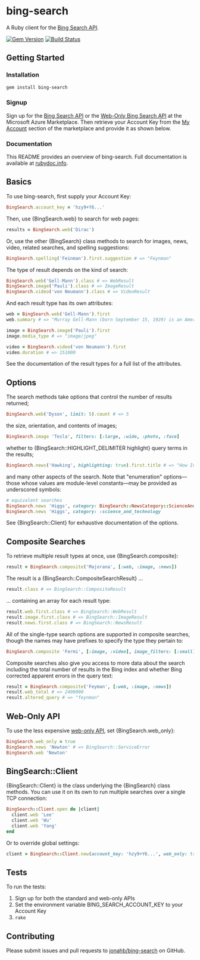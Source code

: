 # bing-search

A Ruby client for the [Bing Search API](http://datamarket.azure.com/dataset/bing/search).

[![Gem Version](https://badge.fury.io/rb/bing-search.svg)](http://badge.fury.io/rb/bing-search)
[![Build Status](https://travis-ci.org/jonahb/bing-search.svg?branch=master)](https://travis-ci.org/jonahb/bing-search)

## Getting Started

### Installation

```bash
gem install bing-search
```

### Signup

Sign up for the [Bing Search API](https://datamarket.azure.com/dataset/bing/search) or the [Web-Only Bing Search API](https://datamarket.azure.com/dataset/bing/searchweb) at the Microsoft Azure Marketplace. Then retrieve your Account Key from the [My Account](https://datamarket.azure.com/account) section of the marketplace and provide it as shown below.

### Documentation

This README provides an overview of bing-search. Full documentation is available at [rubydoc.info](http://www.rubydoc.info/gems/bing-search).

## Basics

To use bing-search, first supply your Account Key:

```ruby
BingSearch.account_key = 'hzy9+Y6...'
```

Then, use {BingSearch.web} to search for web pages:

```ruby
results = BingSearch.web('Dirac')
```

Or, use the other {BingSearch} class methods to search for images, news, video, related searches, and spelling suggestions:

```ruby
BingSearch.spelling('Feinman').first.suggestion # => "Feynman"
```

The type of result depends on the kind of search:

```ruby
BingSearch.web('Gell-Mann').class # => WebResult
BingSearch.image('Pauli').class # => ImageResult
BingSearch.video('von Neumann').class # => VideoResult
```

And each result type has its own attributes:

```ruby
web = BingSearch.web('Gell-Mann').first
web.summary # => "Murray Gell-Mann (born September 15, 1929) is an American physicist ..."

image = BingSearch.image('Pauli').first
image.media_type # => "image/jpeg"

video = BingSearch.video('von Neumann').first
video.duration # => 151000
```

See the documentation of the result types for a full list of the attributes.

## Options

The search methods take options that control the number of results returned;

```ruby
BingSearch.web('Dyson', limit: 5).count # => 5
```

the size, orientation, and contents of images;

```ruby
BingSearch.image 'Tesla', filters: [:large, :wide, :photo, :face]
```

whether to {BingSearch::HIGHLIGHT_DELIMITER highlight} query terms in the results;

```ruby
BingSearch.news('Hawking', highlighting: true).first.title # => "How Intel Gave Stephen Hawking a Voice"
```

and many other aspects of the search. Note that "enumeration" options—those whose values are module-level constants—may be provided as underscored symbols:

```ruby
# equivalent searches
BingSearch.news 'Higgs', category: BingSearch::NewsCategory::ScienceAndTechnology
BingSearch.news 'Higgs', category: :science_and_technology
```

See {BingSearch::Client} for exhaustive documentation of the options.

## Composite Searches

To retrieve multiple result types at once, use {BingSearch.composite}:

```ruby
result = BingSearch.composite('Majorana', [:web, :image, :news])
```

The result is a {BingSearch::CompositeSearchResult} ...

```ruby
result.class # => BingSearch::CompositeResult
```

... containing an array for each result type:

```ruby
result.web.first.class # => BingSearch::WebResult
result.image.first.class # => BingSearch::ImageResult
result.news.first.class # => BingSearch::NewsResult
```

All of the single-type search options are supported in composite searches, though the names may have prefixes to specify the type they pertain to:

```ruby
BingSearch.composite 'Fermi', [:image, :video], image_filters: [:small], video_filters: [:short]
```

Composite searches also give you access to more data about the search including the total number of results in the Bing index and whether Bing corrected apparent errors in the query text:

```ruby
result = BingSearch.composite('Feyman', [:web, :image, :news])
result.web_total # => 2400000
result.altered_query # => "feynman"
```

## Web-Only API

To use the less expensive [web-only API](https://datamarket.azure.com/dataset/bing/searchweb), set {BingSearch.web_only}:

```ruby
BingSearch.web_only = true
BingSearch.news 'Newton' # => BingSearch::ServiceError
BingSearch.web 'Newton'
```

## BingSearch::Client

{BingSearch::Client} is the class underlying the {BingSearch} class methods. You can use it on its own to run multiple searches over a single TCP connection:

```ruby
BingSearch::Client.open do |client|
  client.web 'Lee'
  client.web 'Wu'
  client.web 'Yang' 
end
```

Or to override global settings:

```ruby
client = BingSearch::Client.new(account_key: 'hzy9+Y6...', web_only: true)
```

## Tests

To run the tests:

1. Sign up for both the standard and web-only APIs
2. Set the environment variable BING\_SEARCH\_ACCOUNT\_KEY to your Account Key
3. `rake`

## Contributing

Please submit issues and pull requests to [jonahb/bing-search](http://github.com/jonahb/bing-search) on GitHub.

